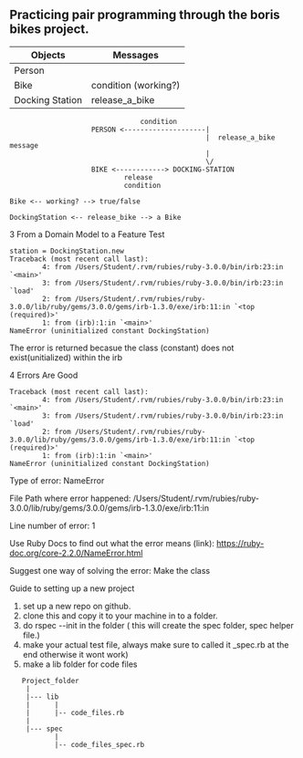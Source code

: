 ## Practicing pair programming through the boris bikes project. ##

Objects  | Messages
------------- | -------------
Person  |
Bike  | condition (working?)
Docking Station | release_a_bike


```
                                condition
                    PERSON <--------------------|
                                                |  release_a_bike message
                                                |
                                                \/
                    BIKE <------------> DOCKING-STATION
                            release
                            condition
```

```
Bike <-- working? --> true/false

DockingStation <-- release_bike --> a Bike
```

3 From a Domain Model to a Feature Test

```
station = DockingStation.new
Traceback (most recent call last):
        4: from /Users/Student/.rvm/rubies/ruby-3.0.0/bin/irb:23:in `<main>'
        3: from /Users/Student/.rvm/rubies/ruby-3.0.0/bin/irb:23:in `load'
        2: from /Users/Student/.rvm/rubies/ruby-3.0.0/lib/ruby/gems/3.0.0/gems/irb-1.3.0/exe/irb:11:in `<top (required)>'
        1: from (irb):1:in `<main>'
NameError (uninitialized constant DockingStation)
```

The error is returned becasue the class (constant) does not exist(unitialized) within the irb

4 Errors Are Good

```
Traceback (most recent call last):
        4: from /Users/Student/.rvm/rubies/ruby-3.0.0/bin/irb:23:in `<main>'
        3: from /Users/Student/.rvm/rubies/ruby-3.0.0/bin/irb:23:in `load'
        2: from /Users/Student/.rvm/rubies/ruby-3.0.0/lib/ruby/gems/3.0.0/gems/irb-1.3.0/exe/irb:11:in `<top (required)>'
        1: from (irb):1:in `<main>'
NameError (uninitialized constant DockingStation)
````

Type of error: NameError

File Path where error happened: /Users/Student/.rvm/rubies/ruby-3.0.0/lib/ruby/gems/3.0.0/gems/irb-1.3.0/exe/irb:11:in

Line number of error: 1

Use Ruby Docs to find out what the error means (link): https://ruby-doc.org/core-2.2.0/NameError.html

Suggest one way of solving the error: Make the class



Guide to setting up a new project

1) set up a new repo on github.
2) clone this and copy it to your machine in to a folder.
3) do rspec --init in the folder ( this will create the spec folder, spec helper file.)
4) make your actual test file, always make sure to called it _spec.rb at the end otherwise it wont work)
5) make a lib folder for code files
```
   Project_folder
    |
    |--- lib
    |      |
    |      |-- code_files.rb
    |
    |--- spec
           |
           |-- code_files_spec.rb
```
